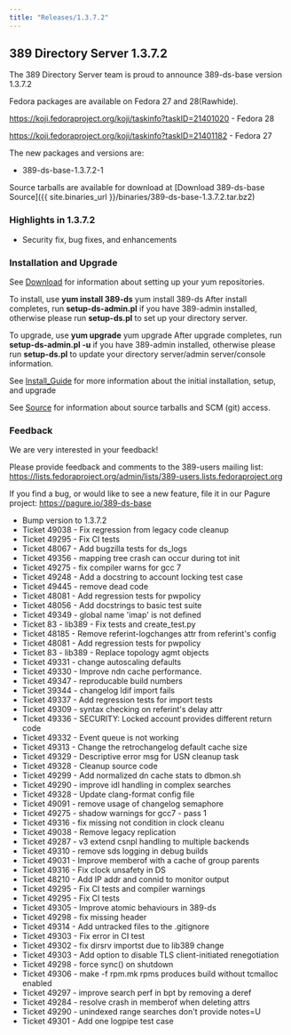 ```yaml
---
title: "Releases/1.3.7.2"
---
```

389 Directory Server 1.3.7.2
-----------------------------

The 389 Directory Server team is proud to announce 389-ds-base version 1.3.7.2

Fedora packages are available on Fedora 27 and 28(Rawhide).

<https://koji.fedoraproject.org/koji/taskinfo?taskID=21401020>   - Fedora 28

<https://koji.fedoraproject.org/koji/taskinfo?taskID=21401182>   - Fedora 27

The new packages and versions are:

-   389-ds-base-1.3.7.2-1 

Source tarballs are available for download at [Download 389-ds-base Source]({{ site.binaries_url }}/binaries/389-ds-base-1.3.7.2.tar.bz2)

### Highlights in 1.3.7.2

- Security fix, bug fixes, and enhancements

### Installation and Upgrade 
See [Download](../download.html) for information about setting up your yum repositories.

To install, use **yum install 389-ds** yum install 389-ds After install completes, run **setup-ds-admin.pl** if you have 389-admin installed, otherwise please run **setup-ds.pl** to set up your directory server.

To upgrade, use **yum upgrade** yum upgrade After upgrade completes, run **setup-ds-admin.pl -u** if you have 389-admin installed, otherwise please run **setup-ds.pl** to update your directory server/admin server/console information.

See [Install\_Guide](../legacy/install-guide.html) for more information about the initial installation, setup, and upgrade

See [Source](../development/source.html) for information about source tarballs and SCM (git) access.

### Feedback

We are very interested in your feedback!

Please provide feedback and comments to the 389-users mailing list: <https://lists.fedoraproject.org/admin/lists/389-users.lists.fedoraproject.org>

If you find a bug, or would like to see a new feature, file it in our Pagure project: <https://pagure.io/389-ds-base>

- Bump version to 1.3.7.2
- Ticket 49038 - Fix regression from legacy code cleanup
- Ticket 49295 - Fix CI tests
- Ticket 48067 - Add bugzilla tests for ds_logs
- Ticket 49356 - mapping tree crash can occur during tot init
- Ticket 49275 - fix compiler warns for gcc 7
- Ticket 49248 - Add a docstring to account locking test case
- Ticket 49445 - remove dead code
- Ticket 48081 - Add regression tests for pwpolicy
- Ticket 48056 - Add docstrings to basic test suite
- Ticket 49349 - global name 'imap' is not defined
- Ticket 83 - lib389 - Fix tests and create_test.py
- Ticket 48185 - Remove referint-logchanges attr from referint's config
- Ticket 48081 - Add regression tests for pwpolicy
- Ticket 83 - lib389 - Replace topology agmt objects
- Ticket 49331 - change autoscaling defaults
- Ticket 49330 - Improve ndn cache performance.
- Ticket 49347 - reproducable build numbers
- Ticket 39344 - changelog ldif import fails
- Ticket 49337 - Add regression tests for import tests
- Ticket 49309 - syntax checking on referint's delay attr
- Ticket 49336 - SECURITY: Locked account provides different return code
- Ticket 49332 - Event queue is not working
- Ticket 49313 - Change the retrochangelog default cache size
- Ticket 49329 - Descriptive error msg for USN cleanup task
- Ticket 49328 - Cleanup source code
- Ticket 49299 - Add normalized dn cache stats to dbmon.sh
- Ticket 49290 - improve idl handling in complex searches
- Ticket 49328 - Update clang-format config file
- Ticket 49091 - remove usage of changelog semaphore
- Ticket 49275 - shadow warnings for gcc7 - pass 1
- Ticket 49316 - fix missing not condition in clock cleanu
- Ticket 49038 - Remove legacy replication
- Ticket 49287 - v3 extend csnpl handling to multiple backends
- Ticket 49310 - remove sds logging in debug builds
- Ticket 49031 - Improve memberof with a cache of group parents
- Ticket 49316 - Fix clock unsafety in DS
- Ticket 48210 - Add IP addr and connid to monitor output
- Ticket 49295 - Fix CI tests and compiler warnings
- Ticket 49295 - Fix CI tests
- Ticket 49305 - Improve atomic behaviours in 389-ds
- Ticket 49298 - fix missing header
- Ticket 49314 - Add untracked files to the .gitignore
- Ticket 49303 - Fix error in CI test
- Ticket 49302 - fix dirsrv importst due to lib389 change
- Ticket 49303 - Add option to disable TLS client-initiated renegotiation
- Ticket 49298 - force sync() on shutdown
- Ticket 49306 - make -f rpm.mk rpms produces build without tcmalloc enabled
- Ticket 49297 - improve search perf in bpt by removing a deref
- Ticket 49284 - resolve crash in memberof when deleting attrs
- Ticket 49290 - unindexed range searches don't provide notes=U
- Ticket 49301 - Add one logpipe test case


